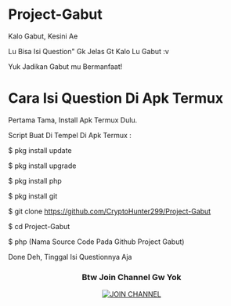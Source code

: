 # Project-Gabut
Kalo Gabut, Kesini Ae

Lu Bisa Isi Question" Gk Jelas Gt Kalo Lu Gabut :v

Yuk Jadikan Gabut mu Bermanfaat!

# Cara Isi Question Di Apk Termux
Pertama Tama, Install Apk Termux Dulu.

Script Buat Di Tempel Di Apk Termux :

$ pkg install update

$ pkg install upgrade

$ pkg install php

$ pkg install git

$ git clone https://github.com/CryptoHunter299/Project-Gabut

$ cd Project-Gabut

$ php (Nama Source Code Pada Github Project Gabut)

Done Deh, Tinggal Isi Questionnya Aja

<h3 align="center">Btw Join Channel Gw Yok</h3>
<p align="center"><a href="https://t.me/FreeDanaPayment"><img src="https://encrypted-tbn0.gstatic.com/images?q=tbn:ANd9GcTpoOpSncDsgyu3-FSgblxSKsD0_TGlL1KwUA&usqp=CAU" alt="JOIN CHANNEL"/></a></p>
